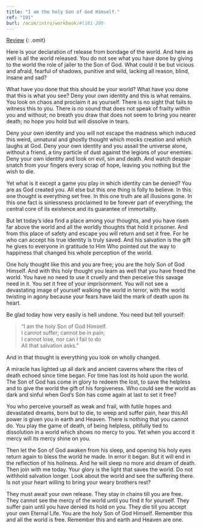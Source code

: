 ```yaml
---
title: "I am the holy Son of God Himself."
ref: "191"
burl: /acim/intro/workbook/#l181-200
---
```


<a class="hide-review" href="/workbook/l211/#l191">Review</a>
{: .omit}

Here is your declaration of release from bondage of the world. And here
as well is all the world released. You do not see what you have done by
giving to the world the role of jailer to the Son of God. What could it
be but vicious and afraid, fearful of shadows, punitive and wild,
lacking all reason, blind, insane and sad?

What have you done that this should be your world? What have you done
that this is what you see? Deny your own identity and this is what
remains. You look on chaos and proclaim it as yourself. There is no sight
that fails to witness this to you. There is no sound that does not speak
of frailty within you and without; no breath you draw that does not seem
to bring you nearer death; no hope you hold but will dissolve in tears.

Deny your own identity and you will not escape the madness which induced
this weird, unnatural and ghostly thought which mocks creation and which
laughs at God. Deny your own identity and you assail the universe alone,
without a friend, a tiny particle of dust against the legions of your
enemies. Deny your own identity and look on evil, sin and death. And
watch despair snatch from your fingers every scrap of hope, leaving you
nothing but the wish to die.

Yet what is it except a game you play in which identity can be denied?
You are as God created you. All else but this one thing is folly to
believe. In this one thought is everything set free. In this one truth
are all illusions gone. In this one fact is sinlessness proclaimed to be
forever part of everything; the central core of its existence and its
guarantee of immortality.

But let today’s idea find a place among your thoughts, and you have
risen far above the world and all the worldly thoughts that hold it
prisoner. And from this place of safety and escape you will return and
set it free. For he who can accept his true identity is truly saved. And
his salvation is the gift he gives to everyone in gratitude to Him Who
pointed out the way to happiness that changed his whole perception of
the world.

One holy thought like this and you are free; you are the holy Son of God
Himself. And with this holy thought you learn as well
that you have freed the world. You have no need to use it cruelly and
then perceive this savage need in it. You set it free of your
imprisonment. You will not see a devastating image of yourself walking
the world in terror, with the world twisting in agony because your fears
have laid the mark of death upon its heart.

Be glad today how very easily is hell undone. You need but tell yourself:

> “I am the holy Son of God Himself.<br/>
> I cannot suffer; cannot be in pain;<br/>
> I cannot lose, nor can I fail to do<br/>
> All that salvation asks.”

And in that thought is everything you look on wholly changed.

A miracle has lighted up all dark and ancient caverns where the rites of
death echoed since time began. For time has lost its hold upon the
world. The Son of God has come in glory to redeem the lost, to save the
helpless and to give the world the gift of his forgiveness. Who could
see the world as dark and sinful when God’s Son has come again at last
to set it free?

You who perceive yourself as weak and frail, with futile hopes and
devastated dreams, born but to die, to weep and suffer pain, hear
this:All power is given you in earth and Heaven. There is nothing that
you cannot do. You play the game of death, of being helpless, pitifully
tied to dissolution in a world which shows no mercy to you. Yet when you
accord it mercy will its mercy shine on you.

Then let the Son of God awaken from his sleep, and opening his holy eyes
return again to bless the world he made. In error it began. But it will
end in the reflection of his holiness. And he will sleep no more and
dream of death. Then join with me today. Your glory is the light that
saves the world. Do not withhold salvation longer. Look about the world
and see the suffering there. Is not your heart willing to bring your
weary brothers rest?

They must await your own release. They stay in chains till you are
free. They cannot see the mercy of the world until you find it for
yourself. They suffer pain until you have denied its hold on you. They die
till you accept your own Eternal Life. You are the holy Son of God
Himself. Remember this and all the world is free. Remember this and
earth and Heaven are one.

